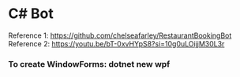 # C# Bot
Reference 1: https://github.com/chelseafarley/RestaurantBookingBot
Reference 2: https://youtu.be/bT-0xvHYpS8?si=10g0uLOijjM30L3r

### To create WindowForms: dotnet new wpf
